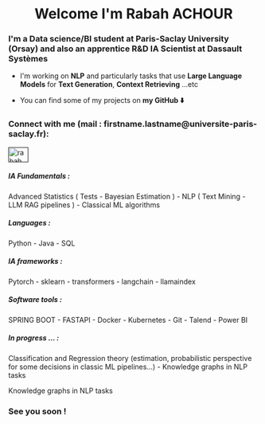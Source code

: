 <h1 align="center"> Welcome I'm Rabah ACHOUR </h1>

<h3 align="left">I'm a Data science/BI student at Paris-Saclay University (Orsay) and also an apprentice R&D IA Scientist at Dassault Systèmes </h3>

- I'm working on **NLP** and particularly tasks that use **Large Language Models** for **Text Generation**, **Context Retrieving** ...etc

- You can find some of my projects on **my GitHub ⬇️**

<h3 align="left">Connect with me (mail : firstname.lastname@universite-paris-saclay.fr):</h3>
<p align="left">
<a href="" target="blank"><img align="center" src="https://raw.githubusercontent.com/rahuldkjain/github-profile-readme-generator/master/src/images/icons/Social/linked-in-alt.svg" alt="rabah achour" height="30" width="40" /></a>
</p>

<h5 align="left">IA Fundamentals :</h5>
Advanced Statistics ( Tests - Bayesian Estimation ) - NLP ( Text Mining - LLM RAG pipelines ) - Classical ML algorithms

<h5 align="left">Languages :</h5>

Python - Java - SQL

<h5 align="left">IA frameworks :</h5>

Pytorch - sklearn - transformers - langchain - llamaindex

<h5 align="left">Software tools :</h5>

SPRING BOOT - FASTAPI - Docker - Kubernetes - Git - Talend - Power BI

<h5 align="left">In progress ... :</h5>

Classification and Regression theory (estimation, probabilistic perspective for some decisions in classic ML pipelines...) - Knowledge graphs in NLP tasks

Knowledge graphs in NLP tasks


<h3 align="left">See you soon ! </h3>
